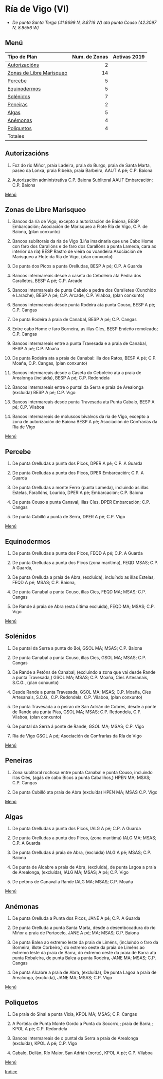 
# Ría de Vigo (VI)

* _De punta Santa Terga (41.8699 N, 8.8716 W) ata punta Couso (42.3097 N, 8.8556 W)_

## Menú


|Tipo de Plan | Num. de Zonas| Activas 2019 |
|:------------|--------------:|:-----------:|
|[Autorizacións](#Autorizacións)| 2 ||
|[Zonas de Libre Marisqueo](##Zonas_de_Libre_Marisqueo)| 14 ||
|[Percebe](#Percebe)| 5 ||
|[Equinodermos](#Equinodermos)| 5 ||
|[Solénidos](#Solénidos)| 7 ||
|[Peneiras](#Peneiras)| 2 ||
|[Algas](#Algas)| 5 ||
|[Anémonas](#Anémonas)| 4 ||
|[Poliquetos](#Poliquetos)| 4 ||
|Totales|||


## Autorizacións


1. Foz do río Miñor, praia Ladeira, praia do Burgo, praia de Santa Marta, paseo da Lonxa, praia Ribeira, praia Barbeira, AAUT A pé; C.P. Baiona

1. Autorización administrativa C.P. Baiona Sublitoral AAUT Embarcación; C.P. Baiona

[Menú](#Menú)


## Zonas de Libre Marisqueo


1. Bancos da ría de Vigo, excepto a autorización de Baiona, BESP Embarcación; Asociación de Marisqueo a Flote Ría de Vigo, C.P. de Baiona, (plan conxunto)

1. Bancos sublitorais da ría de Vigo (Liña imaxinaria que une Cabo Home con faro dos Carallóns e de faro dos Carallóns a punta Lameda, cara ao interior da ría) BESP Rastro de vieira ou voandeira Asociación de Marisqueo a Flote da Ría de Vigo, (plan conxunto)

1. De punta dos Picos a punta Orelludas, BESP A pé; C.P. A Guarda

1. Bancos intermareais desde a caseta do Ceboleiro ata Pedra dos Caralletes, BESP A pé; C.P. Arcade

1. Bancos intermareais de punta Cabalo a pedra dos Caralletes (Cunchido e Larache), BESP A pé; C.P. Arcade, C.P. Vilaboa, (plan conxunto)

1. Bancos intermareais desde punta Rodeira ata punta Couso, BESP A pé; C.P. Cangas

1. De punta Rodeira á praia de Canabal, BESP A pé; C.P. Cangas

1. Entre cabo Home e faro Borneira, as illas Cíes, BESP Endeño remolcado; C.P. Cangas

1. Bancos intermareais entre a punta Travesada e a praia de Canabal, BESP A pé; C.P. Moaña

1. De punta Rodeira ata a praia de Canabal: illa dos Ratos, BESP A pé; C.P. Moaña, C.P. Cangas, (plan conxunto)

1. Bancos intermareais desde a Caseta do Ceboleiro ata a praia de Arealonga (incluída), BESP A pé; C.P. Redondela

1. Bancos intermareais entre o puntal da Serra e praia de Arealonga (excluída) BESP A pé; C.P. Vigo

1. Bancos intermareais desde punta Travesada ata Punta Cabalo, BESP A pé; C.P. Vilaboa

1. Bancos intermareais de moluscos bivalvos da ría de Vigo, excepto a zona de autorización de Baiona BESP A pé; Asociación de Confrarías da Ría de Vigo

[Menú](#Menú)


## Percebe


1. De punta Orelludas a punta dos Picos, DPER A pé; C.P. A Guarda

1. De punta Orelludas a punta dos Picos, DPER Embarcación; C.P. A Guarda

1. De punta Orelludas a monte Ferro (punta Lameda), incluíndo as illas Estelas, Farallóns, Lourido, DPER A pé; Embarcación; C.P. Baiona

1. De punta Couso a punta Canaval, illas Cíes, DPER Embarcación; C.P. Cangas

1. De punta Cubilló a punta de Serra, DPER A pé; C.P. Vigo

[Menú](#Menú)


## Equinodermos


1. De punta Orelludas a punta dos Picos, FEQD A pé; C.P. A Guarda

1. De punta Orelludas a punta dos Picos (zona marítima), FEQD MSAS; C.P. A Guarda,

1. De punta Orelluda a praia de Abra, (excluída), incluíndo as illas Estelas, FEQD A pé; MSAS; C.P. Baiona,

1. De punta Canabal a punta Couso, illas Cíes, FEQD MA; MSAS; C.P. Cangas

1. De Rande á praia de Abra (esta última excluída), FEQD MA; MSAS; C.P. Vigo

[Menú](#Menú)


## Solénidos


1. De puntal da Serra a punta do Boi, GSOL MA; MSAS; C.P. Baiona

1. De punta Canabal a punta Couso, illas Cíes, GSOL MA; MSAS; C.P. Cangas

1. De Rande a Petóns de Canabal, (excluíndo a zona que vai desde Rande a punta Travesada,) GSOL MA; MSAS; C.P. Moaña, Cíes Artesanais, S.C.G., (plan conxunto)

1. Desde Rande a punta Travesada, GSOL MA; MSAS; C.P. Moaña, Cíes Artesanais, S.C.G., C.P. Redondela, C.P. Vilaboa, (plan conxunto)

1. De punta Travesada a o peirao de San Adrián de Cobres, desde a ponte de Rande ata punta Pías, GSOL MA; MSAS; C.P. Redondela, C.P. Vilaboa, (plan conxunto)

1. De puntal da Serra á ponte de Rande, GSOL MA; MSAS; C.P. Vigo

1. Ría de Vigo GSOL A pé; Asociación de Confrarías da Ría de Vigo

[Menú](#Menú)


## Peneiras


1. Zona sublitoral rochosa entre punta Canabal e punta Couso, incluíndo illas Cíes, (agás de cabo Bicos a punta Cabaliños,) HPEN MA; MSAS; C.P. Cangas

1. De punta Cubilló ata praia de Abra (excluída) HPEN MA; MSAS C.P. Vigo

[Menú](#Menú)


## Algas


1. De punta Orelludas a punta dos Picos, IALG A pé; C.P. A Guarda

1. De punta Orelludas a punta dos Picos, (zona marítima) IALG MA; MSAS; C.P. A Guarda

1. De punta Orelludas á praia de Abra, (excluída) IALG A pé; MSAS; C.P. Baiona

1. De punta de Alcabre a praia de Abra, (excluída), de punta Lagoa a praia de Arealonga, (excluída), IALG MA; MSAS; A pé; C.P. Vigo

1. De petóns de Canaval a Rande IALG MA; MSAS; C.P. Moaña

[Menú](#Menú)


## Anémonas


1. De punta Orelluda a Punta dos Picos, JANE A pé; C.P. A Guarda

1. De punta Orelluda a punta Santa Marta, desde a desembocadura do río Miñor a praia de Portocelo, JANE A pé; MA; MSAS; C.P. Baiona

1. De punta Balea ao extremo leste da praia de Liméns, (incluíndo o faro da Borneira, illote Corbeiro,) do extremo oeste da praia de Liméns ao extremo leste da praia de Barra, do extremo oeste da praia de Barra ata punta Robaleira, de punta Balea a punta Rodeira, JANE MA; MSAS; C.P. Cangas

1. De punta Alcabre a praia de Abra, (excluída), De punta Lagoa a praia de Arealonga, (excluida), JANE MA; MSAS; C.P. Vigo

[Menú](#Menú)


## Poliquetos


1. De praia do Sinal a punta Vixía, KPOL MA; MSAS; C.P. Cangas

1. A Portela: de Punta Monte Gordo a Punta do Socorro,; praia de Barra,; KPOL A pé; C.P. Redondela

1. Bancos intermareais de o puntal da Serra a praia de Arealonga (excluída), KPOL A pé; C.P. Vigo

1. Cabalo, Deilán, Río Maior, San Adrián (norte), KPOL A pé; C.P. Vilaboa

[Menú](#Menú)


[Indice](indicesZonasProduccion.md)




 [Sigremar]: https://goo.gl/glKrkM
 [plans anuais de explotación]: http://goo.gl/4k6J1

